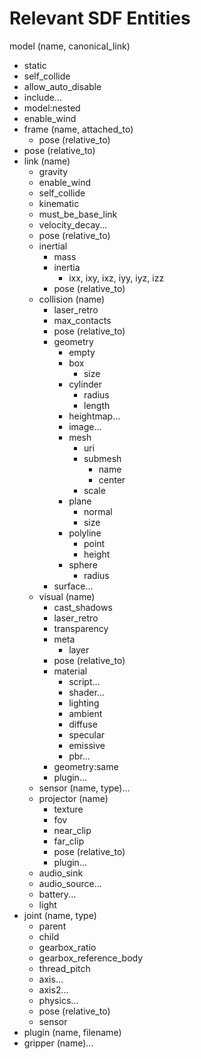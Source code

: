 # Relevant SDF Entities
model (name, canonical_link)
+ static
+ self_collide
+ allow_auto_disable
+ include...
+ model:nested
+ enable_wind
+ frame (name, attached_to)
    * pose (relative_to)
+ pose (relative_to)
+ link (name)
    * gravity
    * enable_wind
    * self_collide
    * kinematic
    * must_be_base_link
    * velocity_decay...
    * pose (relative_to)
    * inertial
        - mass
        - inertia
            + ixx, ixy, ixz, iyy, iyz, izz
        - pose (relative_to)
    * collision (name)
        - laser_retro
        - max_contacts
        - pose (relative_to)
        - geometry
            + empty
            + box
                * size
            + cylinder
                * radius
                * length
            + heightmap...
            + image...
            + mesh
                * uri
                * submesh
                    - name
                    - center
                * scale
            + plane
                * normal
                * size
            + polyline
                * point
                * height
            + sphere
                * radius
        - surface...
    * visual (name)
        - cast_shadows
        - laser_retro
        - transparency
        - meta
            + layer
        - pose (relative_to)
        - material
            + script...
            + shader...
            + lighting
            + ambient
            + diffuse
            + specular
            + emissive
            + pbr...
        - geometry:same
        - plugin...
    * sensor (name, type)...
    * projector (name)
        - texture
        - fov
        - near_clip
        - far_clip
        - pose (relative_to)
        - plugin...
    * audio_sink
    * audio_source...
    * battery...
    * light
+ joint (name, type)
    * parent
    * child
    * gearbox_ratio
    * gearbox_reference_body
    * thread_pitch
    * axis...
    * axis2...
    * physics...
    * pose (relative_to)
    * sensor
+ plugin (name, filename)
+ gripper (name)...
